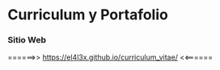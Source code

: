 # Curriculum y Portafolio

### Sitio Web

======>> https://el4l3x.github.io/curriculum_vitae/ <<======
